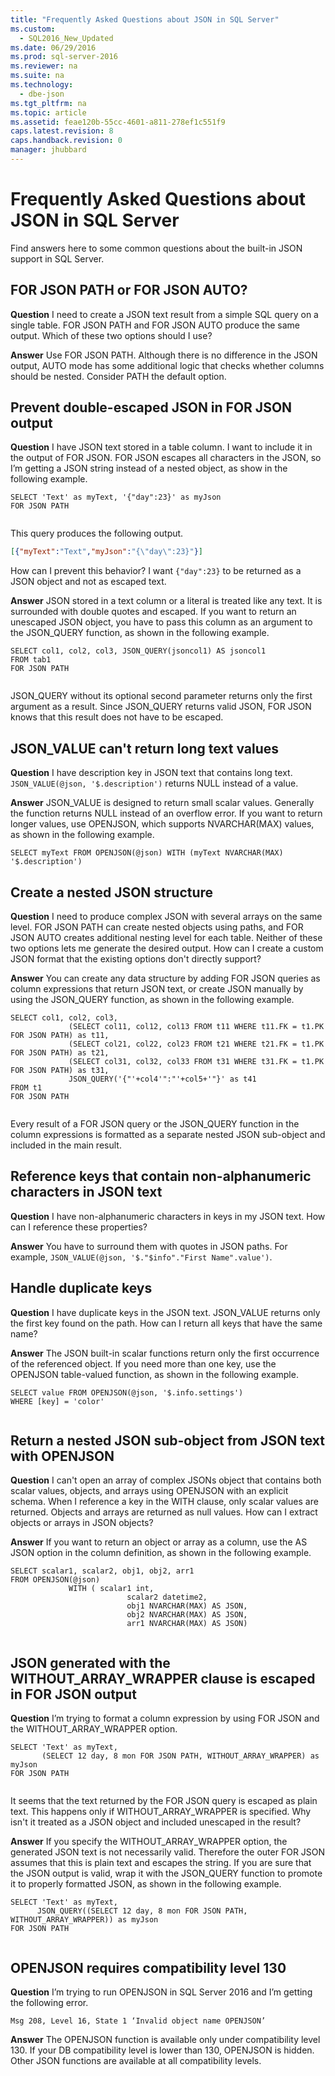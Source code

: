 ```yaml
---
title: "Frequently Asked Questions about JSON in SQL Server"
ms.custom: 
  - SQL2016_New_Updated
ms.date: 06/29/2016
ms.prod: sql-server-2016
ms.reviewer: na
ms.suite: na
ms.technology: 
  - dbe-json
ms.tgt_pltfrm: na
ms.topic: article
ms.assetid: feae120b-55cc-4601-a811-278ef1c551f9
caps.latest.revision: 8
caps.handback.revision: 0
manager: jhubbard
---
```

# Frequently Asked Questions about JSON in SQL Server
Find answers here to some common questions about the built-in JSON support in SQL Server.  
  
## FOR JSON PATH or FOR JSON AUTO?  
 **Question** I need to create a JSON text result from a simple SQL query on a single table. FOR JSON PATH and FOR JSON AUTO produce the same output. Which of these two options should I use?  
  
 **Answer** Use FOR JSON PATH. Although there is no difference in the JSON output, AUTO mode has some additional logic that checks whether columns should be nested. Consider PATH the default option.  
  
## Prevent double-escaped JSON in FOR JSON output  
 **Question** I have JSON text stored in a table column. I want to include it in the output of FOR JSON. FOR JSON escapes all characters in the JSON, so I’m getting a JSON string instead of a nested object, as show in the following example.  
  
```tsql  
SELECT 'Text' as myText, '{"day":23}' as myJson  
FOR JSON PATH  
  
```  
  
 This query produces the following output.  
  
```json  
[{"myText":"Text","myJson":"{\"day\":23}"}]  
```  
  
 How can I prevent this behavior? I want `{"day":23}` to be returned as a JSON object and not as escaped text.  
  
 **Answer** JSON stored in a text column or a literal is treated like any text. It is surrounded with double quotes and escaped. If you want to return an unescaped JSON object, you have to pass this column as an argument to the JSON_QUERY function, as shown in the following example.  
  
```tsql  
SELECT col1, col2, col3, JSON_QUERY(jsoncol1) AS jsoncol1  
FROM tab1  
FOR JSON PATH  
  
```  
  
 JSON_QUERY without its optional second parameter returns only the first argument as a result. Since JSON_QUERY returns valid JSON, FOR JSON knows that this result does not have to be escaped.  
  
## JSON_VALUE can't return long text values  
 **Question** I have description key in JSON text that contains long text. `JSON_VALUE(@json, '$.description')` returns NULL instead of a value.  
  
 **Answer** JSON_VALUE is designed to return small scalar values. Generally the function returns NULL instead of an overflow error. If you want to return longer values, use OPENJSON, which supports NVARCHAR(MAX) values, as shown in the following example.  
  
```tsql  
SELECT myText FROM OPENJSON(@json) WITH (myText NVARCHAR(MAX) '$.description')  
```  
  
## Create a nested JSON structure  
 **Question** I need to produce complex JSON with several arrays on the same level. FOR JSON PATH can create nested objects using paths, and FOR JSON AUTO creates additional nesting level for each table. Neither of these two options lets me generate the desired output. How can I create a custom JSON format that the existing options don't directly support?  
  
 **Answer** You can create any data structure by adding FOR JSON queries as column expressions that return JSON text, or create JSON manually by using the JSON_QUERY function, as shown in the following example.  
  
```tsql  
SELECT col1, col2, col3,  
             (SELECT col11, col12, col13 FROM t11 WHERE t11.FK = t1.PK FOR JSON PATH) as t11,  
             (SELECT col21, col22, col23 FROM t21 WHERE t21.FK = t1.PK FOR JSON PATH) as t21,  
             (SELECT col31, col32, col33 FROM t31 WHERE t31.FK = t1.PK FOR JSON PATH) as t31,  
             JSON_QUERY('{"'+col4'":"'+col5+'"}' as t41  
FROM t1  
FOR JSON PATH  
  
```  
  
 Every result of a FOR JSON query or the  JSON_QUERY function in the column expressions is formatted as a separate nested JSON sub-object and included in the main result.  
  
## Reference keys that contain non-alphanumeric characters in JSON text  
 **Question** I have non-alphanumeric characters in keys in my JSON text. How can I reference these properties?  
  
 **Answer** You have to surround them with quotes in JSON paths. For example, `JSON_VALUE(@json, '$."$info"."First Name".value')`.  
  
## Handle duplicate keys  
 **Question** I have duplicate keys in the JSON text. JSON_VALUE returns only the first key found on the path. How can I return all keys that have the same name?  
  
 **Answer** The JSON built-in scalar functions return only the first occurrence of the referenced object. If you need more than one key, use the OPENJSON table-valued function, as shown in the following example.  
  
```tsql  
SELECT value FROM OPENJSON(@json, '$.info.settings')  
WHERE [key] = 'color'  
  
```  
  
## Return a nested JSON sub-object from JSON text with OPENJSON  
 **Question** I can't open an array of complex JSONs object that contains both scalar values, objects, and arrays using OPENJSON with an explicit schema. When I reference a key in the WITH clause, only scalar values are returned. Objects and arrays are returned as null values. How can I extract objects or arrays in JSON objects?  
  
 **Answer** If you want to return an object or array as a column, use the AS JSON option in the column definition, as shown in the following example.  
  
```tsql  
SELECT scalar1, scalar2, obj1, obj2, arr1  
FROM OPENJSON(@json)  
             WITH ( scalar1 int,  
                          scalar2 datetime2,  
                          obj1 NVARCHAR(MAX) AS JSON,  
                          obj2 NVARCHAR(MAX) AS JSON,  
                          arr1 NVARCHAR(MAX) AS JSON)  
  
```  
  
## JSON generated with the WITHOUT_ARRAY_WRAPPER clause is escaped in FOR JSON output  
 **Question** I’m trying to format a column expression by using FOR JSON and the WITHOUT_ARRAY_WRAPPER option.  
  
```tsql  
SELECT 'Text' as myText,  
       (SELECT 12 day, 8 mon FOR JSON PATH, WITHOUT_ARRAY_WRAPPER) as myJson  
FOR JSON PATH  
  
```  
  
 It seems that the text returned by the FOR JSON query is escaped as plain text. This happens only if WITHOUT_ARRAY_WRAPPER is specified. Why isn't it treated as a JSON object and included unescaped in the result?  
  
 **Answer** If you specify the WITHOUT_ARRAY_WRAPPER option, the generated JSON text is not necessarily valid. Therefore the outer FOR JSON assumes that this is plain text and escapes the string. If you are sure that the JSON output is valid, wrap it with the JSON_QUERY function to promote it to properly formatted JSON, as shown in the following example.  
  
```tsql  
SELECT 'Text' as myText,  
      JSON_QUERY((SELECT 12 day, 8 mon FOR JSON PATH, WITHOUT_ARRAY_WRAPPER)) as myJson  
FOR JSON PATH  
  
```  
  
## OPENJSON requires compatibility level 130  
 **Question** I’m trying to run  OPENJSON in SQL Server 2016 and I’m getting the following error.  
  
 `Msg 208, Level 16, State 1 ‘Invalid object name OPENJSON’`  
  
 **Answer** The OPENJSON function is available only under compatibility level 130. If your DB compatibility level is lower than 130, OPENJSON is hidden. Other JSON functions are available at all compatibility levels.